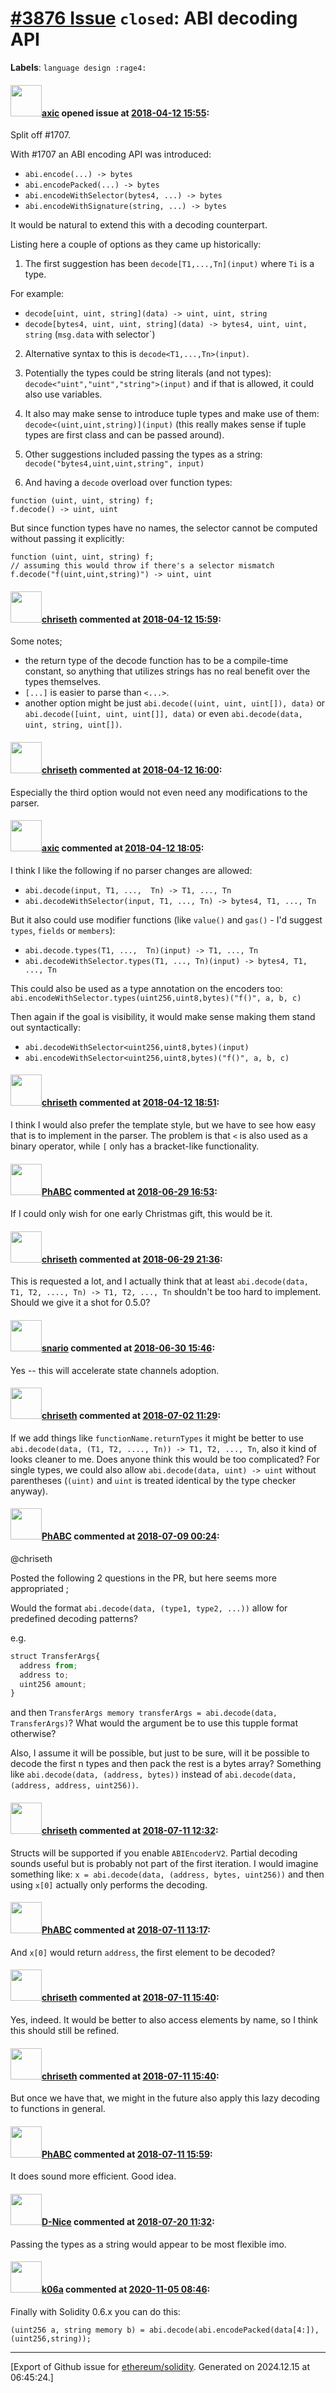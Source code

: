 # [\#3876 Issue](https://github.com/ethereum/solidity/issues/3876) `closed`: ABI decoding API
**Labels**: `language design :rage4:`


#### <img src="https://avatars.githubusercontent.com/u/20340?v=4" width="50">[axic](https://github.com/axic) opened issue at [2018-04-12 15:55](https://github.com/ethereum/solidity/issues/3876):

Split off #1707.

With #1707 an ABI encoding API was introduced:
- `abi.encode(...) -> bytes`
- `abi.encodePacked(...) -> bytes`
- `abi.encodeWithSelector(bytes4, ...) -> bytes`
- `abi.encodeWithSignature(string, ...) -> bytes`

It would be natural to extend this with a decoding counterpart.

Listing here a couple of options as they came up historically:

1) The first suggestion has been `decode[T1,...,Tn](input)` where `Ti` is a type.

For example:
- `decode[uint, uint, string](data) -> uint, uint, string`
- `decode[bytes4, uint, uint, string](data) -> bytes4, uint, uint, string` (`msg.data` with selector`)

2) Alternative syntax to this is `decode<T1,...,Tn>(input)`.

3) Potentially the types could be string literals (and not types): `decode<"uint","uint","string">(input)` and if that is allowed, it could also use variables.

4) It also may make sense to introduce tuple types and make use of them: `decode<(uint,uint,string)](input)` (this really makes sense if tuple types are first class and can be passed around).

5) Other suggestions included passing the types as a string: `decode("bytes4,uint,uint,string", input)`

6) And having a `decode` overload over function types:

```
function (uint, uint, string) f;
f.decode() -> uint, uint
```

But since function types have no names, the selector cannot be computed without passing it explicitly:
```
function (uint, uint, string) f;
// assuming this would throw if there's a selector mismatch
f.decode("f(uint,uint,string)") -> uint, uint
```


#### <img src="https://avatars.githubusercontent.com/u/9073706?v=4" width="50">[chriseth](https://github.com/chriseth) commented at [2018-04-12 15:59](https://github.com/ethereum/solidity/issues/3876#issuecomment-380856422):

Some notes;

 - the return type of the decode function has to be a compile-time constant, so anything that utilizes strings has no real benefit over the types themselves.
 - `[...]` is easier to parse than `<...>`.
 - another option might be just `abi.decode((uint, uint, uint[]), data)` or  `abi.decode([uint, uint, uint[]], data)` or even `abi.decode(data, uint, string, uint[])`.

#### <img src="https://avatars.githubusercontent.com/u/9073706?v=4" width="50">[chriseth](https://github.com/chriseth) commented at [2018-04-12 16:00](https://github.com/ethereum/solidity/issues/3876#issuecomment-380856739):

Especially the third option would not even need any modifications to the parser.

#### <img src="https://avatars.githubusercontent.com/u/20340?v=4" width="50">[axic](https://github.com/axic) commented at [2018-04-12 18:05](https://github.com/ethereum/solidity/issues/3876#issuecomment-380894683):

I think I like the following if no parser changes are allowed:
- `abi.decode(input, T1, ...,  Tn) -> T1, ..., Tn`
- `abi.decodeWithSelector(input, T1, ..., Tn) -> bytes4, T1, ..., Tn`

But it also could use modifier functions (like `value()` and `gas()` - I'd suggest `types`, `fields` or `members`):
- `abi.decode.types(T1, ...,  Tn)(input) -> T1, ..., Tn`
- `abi.decodeWithSelector.types(T1, ..., Tn)(input) -> bytes4, T1, ..., Tn`

This could also be used as a type annotation on the encoders too: `abi.encodeWithSelector.types(uint256,uint8,bytes)("f()", a, b, c)`

Then again if the goal is visibility, it would make sense making them stand out syntactically:
- `abi.decodeWithSelector<uint256,uint8,bytes)(input)`
- `abi.encodeWithSelector<uint256,uint8,bytes)("f()", a, b, c)`

#### <img src="https://avatars.githubusercontent.com/u/9073706?v=4" width="50">[chriseth](https://github.com/chriseth) commented at [2018-04-12 18:51](https://github.com/ethereum/solidity/issues/3876#issuecomment-380908312):

I think I would also prefer the template style, but we have to see how easy that is to implement in the parser. The problem is that `<` is also used as a binary operator, while `[` only has a bracket-like functionality.

#### <img src="https://avatars.githubusercontent.com/u/9306422?u=1ee0832782f26ad5ac8b39a4b47d37893098a2af&v=4" width="50">[PhABC](https://github.com/PhABC) commented at [2018-06-29 16:53](https://github.com/ethereum/solidity/issues/3876#issuecomment-401412619):

If I could only wish for one early Christmas gift, this would be it.

#### <img src="https://avatars.githubusercontent.com/u/9073706?v=4" width="50">[chriseth](https://github.com/chriseth) commented at [2018-06-29 21:36](https://github.com/ethereum/solidity/issues/3876#issuecomment-401480370):

This is requested a lot, and I actually think that at least `abi.decode(data, T1, T2, ...., Tn) -> T1, T2, ..., Tn` shouldn't be too hard to implement. Should we give it a shot for 0.5.0?

#### <img src="https://avatars.githubusercontent.com/u/1933029?u=ce7020e700c5ea7163f6296c692797fe34ee6db4&v=4" width="50">[snario](https://github.com/snario) commented at [2018-06-30 15:46](https://github.com/ethereum/solidity/issues/3876#issuecomment-401548867):

Yes -- this will accelerate state channels adoption.

#### <img src="https://avatars.githubusercontent.com/u/9073706?v=4" width="50">[chriseth](https://github.com/chriseth) commented at [2018-07-02 11:29](https://github.com/ethereum/solidity/issues/3876#issuecomment-401774567):

If we add things like `functionName.returnTypes` it might be better to use `abi.decode(data, (T1, T2, ...., Tn)) -> T1, T2, ..., Tn`, also it kind of looks cleaner to me. Does anyone think this would be too complicated? For single types, we could also allow `abi.decode(data, uint) -> uint` without parentheses (`(uint)` and `uint` is treated identical by the type checker anyway).

#### <img src="https://avatars.githubusercontent.com/u/9306422?u=1ee0832782f26ad5ac8b39a4b47d37893098a2af&v=4" width="50">[PhABC](https://github.com/PhABC) commented at [2018-07-09 00:24](https://github.com/ethereum/solidity/issues/3876#issuecomment-403329276):

@chriseth 

Posted the following 2 questions in the PR, but here seems more appropriated ; 

Would the format `abi.decode(data, (type1, type2, ...))` allow for predefined decoding patterns?

e.g.
```javascript
struct TransferArgs{
  address from;
  address to;
  uint256 amount;
}
```
and then `TransferArgs memory transferArgs = abi.decode(data, TransferArgs)`? What would the argument be to use this tupple format otherwise?

Also, I assume it will be possible, but just to be sure, will it be possible to decode the first n types and then pack the rest is a bytes array? Something like `abi.decode(data, (address, bytes))` instead of `abi.decode(data, (address, address, uint256))`.

#### <img src="https://avatars.githubusercontent.com/u/9073706?v=4" width="50">[chriseth](https://github.com/chriseth) commented at [2018-07-11 12:32](https://github.com/ethereum/solidity/issues/3876#issuecomment-404152284):

Structs will be supported if you enable `ABIEncoderV2`. Partial decoding sounds useful but is probably not part of the first iteration. I would imagine something like: `x = abi.decode(data, (address, bytes, uint256))` and then using `x[0]` actually only performs the decoding.

#### <img src="https://avatars.githubusercontent.com/u/9306422?u=1ee0832782f26ad5ac8b39a4b47d37893098a2af&v=4" width="50">[PhABC](https://github.com/PhABC) commented at [2018-07-11 13:17](https://github.com/ethereum/solidity/issues/3876#issuecomment-404165322):

And `x[0]` would return `address`, the first element to be decoded?

#### <img src="https://avatars.githubusercontent.com/u/9073706?v=4" width="50">[chriseth](https://github.com/chriseth) commented at [2018-07-11 15:40](https://github.com/ethereum/solidity/issues/3876#issuecomment-404215799):

Yes, indeed. It would be better to also access elements by name, so I think this should still be refined.

#### <img src="https://avatars.githubusercontent.com/u/9073706?v=4" width="50">[chriseth](https://github.com/chriseth) commented at [2018-07-11 15:40](https://github.com/ethereum/solidity/issues/3876#issuecomment-404215965):

But once we have that, we might in the future also apply this lazy decoding to functions in general.

#### <img src="https://avatars.githubusercontent.com/u/9306422?u=1ee0832782f26ad5ac8b39a4b47d37893098a2af&v=4" width="50">[PhABC](https://github.com/PhABC) commented at [2018-07-11 15:59](https://github.com/ethereum/solidity/issues/3876#issuecomment-404222437):

It does sound more efficient. Good idea.

#### <img src="https://avatars.githubusercontent.com/u/2888248?v=4" width="50">[D-Nice](https://github.com/D-Nice) commented at [2018-07-20 11:32](https://github.com/ethereum/solidity/issues/3876#issuecomment-406574130):

Passing the types as a string would appear to be most flexible imo.

#### <img src="https://avatars.githubusercontent.com/u/702124?u=00e20e1963ccc9a908a5826b2d8c3b1b1f6acea4&v=4" width="50">[k06a](https://github.com/k06a) commented at [2020-11-05 08:46](https://github.com/ethereum/solidity/issues/3876#issuecomment-722233624):

Finally with Solidity 0.6.x you can do this:
```solidity
(uint256 a, string memory b) = abi.decode(abi.encodePacked(data[4:]), (uint256,string));
```


-------------------------------------------------------------------------------



[Export of Github issue for [ethereum/solidity](https://github.com/ethereum/solidity). Generated on 2024.12.15 at 06:45:24.]
